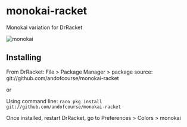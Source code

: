 # monokai-racket
Monokai variation for DrRacket

![monokai](http://i.imgur.com/wv2aw6C.png)

Installing
--------------

From DrRacket: File > Package Manager > package source: git://github.com/andofcourse/monokai-racket

or

Using command line:
`raco pkg install git://github.com/andofcourse/monokai-racket`

Once installed, restart DrRacket, go to Preferences > Colors > monokai

